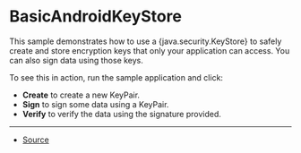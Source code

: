 BasicAndroidKeyStore
====================

This sample demonstrates how to use a {java.security.KeyStore} to safely create and store encryption keys that only your application can access. You can also sign data using those keys.

To see this in action, run the sample application and click:

* **Create** to create a new KeyPair.
* **Sign** to sign some data using a KeyPair.
* **Verify** to verify the data using the signature provided.

---

* [Source][1]

[1]: https://developer.android.com/samples/BasicAndroidKeyStore/index.html
